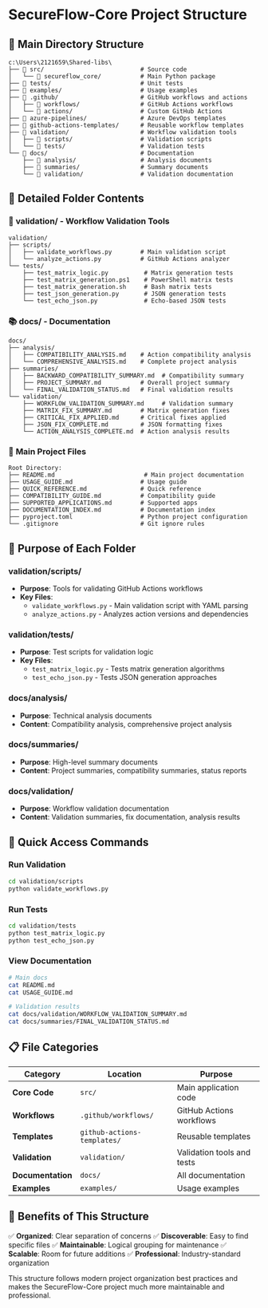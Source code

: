 # SecureFlow-Core Project Structure

## 📁 **Main Directory Structure**

```
c:\Users\2121659\Shared-libs\
├── 📁 src/                           # Source code
│   └── 📁 secureflow_core/           # Main Python package
├── 📁 tests/                         # Unit tests
├── 📁 examples/                      # Usage examples
├── 📁 .github/                       # GitHub workflows and actions
│   ├── 📁 workflows/                 # GitHub Actions workflows
│   └── 📁 actions/                   # Custom GitHub Actions
├── 📁 azure-pipelines/               # Azure DevOps templates
├── 📁 github-actions-templates/      # Reusable workflow templates
├── 📁 validation/                    # Workflow validation tools
│   ├── 📁 scripts/                   # Validation scripts
│   └── 📁 tests/                     # Validation tests
└── 📁 docs/                          # Documentation
    ├── 📁 analysis/                  # Analysis documents
    ├── 📁 summaries/                 # Summary documents
    └── 📁 validation/                # Validation documentation
```

## 📂 **Detailed Folder Contents**

### 🔧 **validation/** - Workflow Validation Tools
```
validation/
├── scripts/
│   ├── validate_workflows.py        # Main validation script
│   └── analyze_actions.py           # GitHub Actions analyzer
└── tests/
    ├── test_matrix_logic.py          # Matrix generation tests
    ├── test_matrix_generation.ps1    # PowerShell matrix tests
    ├── test_matrix_generation.sh     # Bash matrix tests
    ├── test_json_generation.py       # JSON generation tests
    └── test_echo_json.py             # Echo-based JSON tests
```

### 📚 **docs/** - Documentation
```
docs/
├── analysis/
│   ├── COMPATIBILITY_ANALYSIS.md    # Action compatibility analysis
│   └── COMPREHENSIVE_ANALYSIS.md    # Complete project analysis
├── summaries/
│   ├── BACKWARD_COMPATIBILITY_SUMMARY.md  # Compatibility summary
│   ├── PROJECT_SUMMARY.md           # Overall project summary
│   └── FINAL_VALIDATION_STATUS.md   # Final validation results
└── validation/
    ├── WORKFLOW_VALIDATION_SUMMARY.md     # Validation summary
    ├── MATRIX_FIX_SUMMARY.md        # Matrix generation fixes
    ├── CRITICAL_FIX_APPLIED.md      # Critical fixes applied
    ├── JSON_FIX_COMPLETE.md         # JSON formatting fixes
    └── ACTION_ANALYSIS_COMPLETE.md  # Action analysis results
```

### 🔄 **Main Project Files**
```
Root Directory:
├── README.md                         # Main project documentation
├── USAGE_GUIDE.md                   # Usage guide
├── QUICK_REFERENCE.md               # Quick reference
├── COMPATIBILITY_GUIDE.md           # Compatibility guide
├── SUPPORTED_APPLICATIONS.md        # Supported apps
├── DOCUMENTATION_INDEX.md           # Documentation index
├── pyproject.toml                   # Python project configuration
└── .gitignore                       # Git ignore rules
```

## 🎯 **Purpose of Each Folder**

### **validation/scripts/**
- **Purpose**: Tools for validating GitHub Actions workflows
- **Key Files**: 
  - `validate_workflows.py` - Main validation script with YAML parsing
  - `analyze_actions.py` - Analyzes action versions and dependencies

### **validation/tests/**
- **Purpose**: Test scripts for validation logic
- **Key Files**: 
  - `test_matrix_logic.py` - Tests matrix generation algorithms
  - `test_echo_json.py` - Tests JSON generation approaches

### **docs/analysis/**
- **Purpose**: Technical analysis documents
- **Content**: Compatibility analysis, comprehensive project analysis

### **docs/summaries/**
- **Purpose**: High-level summary documents
- **Content**: Project summaries, compatibility summaries, status reports

### **docs/validation/**
- **Purpose**: Workflow validation documentation
- **Content**: Validation summaries, fix documentation, analysis results

## 🚀 **Quick Access Commands**

### **Run Validation**
```bash
cd validation/scripts
python validate_workflows.py
```

### **Run Tests**
```bash
cd validation/tests
python test_matrix_logic.py
python test_echo_json.py
```

### **View Documentation**
```bash
# Main docs
cat README.md
cat USAGE_GUIDE.md

# Validation results
cat docs/validation/WORKFLOW_VALIDATION_SUMMARY.md
cat docs/summaries/FINAL_VALIDATION_STATUS.md
```

## 📋 **File Categories**

| Category | Location | Purpose |
|----------|----------|---------|
| **Core Code** | `src/` | Main application code |
| **Workflows** | `.github/workflows/` | GitHub Actions workflows |
| **Templates** | `github-actions-templates/` | Reusable templates |
| **Validation** | `validation/` | Validation tools and tests |
| **Documentation** | `docs/` | All documentation |
| **Examples** | `examples/` | Usage examples |

## 🎉 **Benefits of This Structure**

✅ **Organized**: Clear separation of concerns
✅ **Discoverable**: Easy to find specific files
✅ **Maintainable**: Logical grouping for maintenance
✅ **Scalable**: Room for future additions
✅ **Professional**: Industry-standard organization

This structure follows modern project organization best practices and makes the SecureFlow-Core project much more maintainable and professional.
